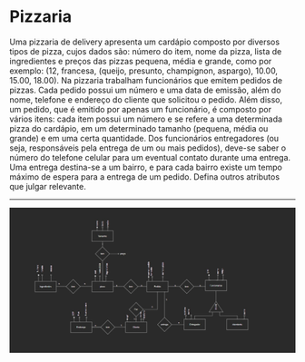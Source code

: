 # Pizzaria
Uma pizzaria de
delivery
apresenta um cardápio composto por diversos tipos de pizza, cujos
dados são: número do item, nome da pizza, lista de ingredientes e preços das pizzas pequena,
média e grande, como por exemplo: (12, francesa, (queijo, presunto, champignon, aspargo),
10.00, 15.00, 18.00). Na pizzaria trabalham funcionários que emitem pedidos de pizzas. Cada
pedido possui um número e uma data de emissão, além do nome, telefone e endereço do
cliente que solicitou o pedido. Além disso, um pedido, que é emitido por apenas um funcionário,
é composto por vários itens: cada item possui um número e se refere a uma determinada
pizza do cardápio, em um determinado tamanho (pequena, média ou grande) e em uma certa
quantidade. Dos funcionários entregadores (ou seja, responsáveis pela entrega de um ou mais
pedidos), deve-se saber o número do telefone celular para um eventual contato durante uma
entrega. Uma entrega destina-se a um bairro, e para cada bairro existe um tempo máximo de
espera para a entrega de um pedido. Defina outros atributos que julgar relevante.

----



<div align="center">
<img src="https://raw.githubusercontent.com/Joseal19/FACUL-UTFPR/main/Banco-De-Dados-1/Atividade/Pizzaria/Pizzaria.jpeg">
</div>
